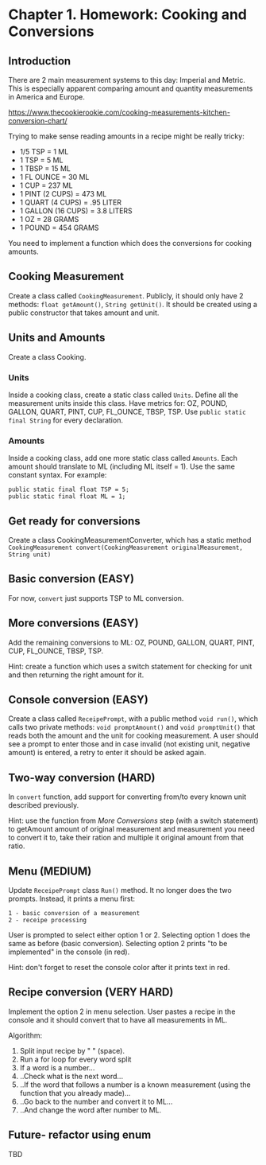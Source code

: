 # Chapter 1. Homework: Cooking and Conversions

## Introduction

There are 2 main measurement systems to this day: Imperial and Metric.
This is especially apparent comparing amount and quantity measurements in America and Europe.

https://www.thecookierookie.com/cooking-measurements-kitchen-conversion-chart/

Trying to make sense reading amounts in a recipe might be really tricky:

- 1/5 TSP = 1 ML
- 1 TSP = 5 ML
- 1 TBSP = 15 ML
- 1 FL OUNCE = 30 ML
- 1 CUP = 237 ML
- 1 PINT (2 CUPS) = 473 ML
- 1 QUART (4 CUPS) = .95 LITER
- 1 GALLON (16 CUPS) = 3.8 LITERS
- 1 OZ = 28 GRAMS
- 1 POUND = 454 GRAMS

You need to implement a function which does the conversions for cooking amounts.

## Cooking Measurement

Create a class called `CookingMeasurement`. Publicly, it should only have 2 methods: `float getAmount()`, `String getUnit()`.
It should be created using a public constructor that takes amount and unit.

## Units and Amounts

Create a class Cooking.

### Units

Inside a cooking class, create a static class called `Units`.
Define all the measurement units inside this class.
Have metrics for: OZ, POUND, GALLON, QUART, PINT, CUP, FL_OUNCE, TBSP, TSP.
Use `public static final String` for every declaration.

### Amounts

Inside a cooking class, add one more static class called `Amounts`.
Each amount should translate to ML (including ML itself = 1).
Use the same constant syntax.
For example:
```
public static final float TSP = 5;
public static final float ML = 1;
```

## Get ready for conversions

Create a class CookingMeasurementConverter, which has a static method `CookingMeasurement convert(CookingMeasurement originalMeasurement, String unit)`

## Basic conversion (EASY)

For now, `convert` just supports TSP to ML conversion.

## More conversions (EASY)

Add the remaining conversions to ML: OZ, POUND, GALLON, QUART, PINT, CUP, FL_OUNCE, TBSP, TSP.

Hint: create a function which uses a switch statement for checking for unit and then returning the right amount for it.

## Console conversion (EASY)

Create a class called `ReceipePrompt`, with a public method `void run()`, which calls two private methods: 
`void promptAmount()` and `void promptUnit()` that reads both the amount and the unit for cooking measurement.
A user should see a prompt to enter those and in case invalid (not existing unit, negative amount) is entered, 
a retry to enter it should be asked again.

## Two-way conversion (HARD)

In `convert` function, add support for converting from/to every known unit described previously. 

Hint: use the function from *More Conversions* step (with a switch statement) to getAmount
amount of original measurement and measurement you need to convert it to, take their ration and multiple it original amount from that ratio. 

## Menu (MEDIUM)

Update `ReceipePrompt` class `Run()` method. It no longer does the two prompts.
Instead, it prints a menu first:

```
1 - basic conversion of a measurement
2 - receipe processing
```

User is prompted to select either option 1 or 2. Selecting option 1 does the same as before (basic conversion).
Selecting option 2 prints "to be implemented" in the console (in red).

Hint: don't forget to reset the console color after it prints text in red.

## Recipe conversion (VERY HARD)

Implement the option 2 in menu selection.
User pastes a recipe in the console and it should convert that to have all measurements in ML.

Algorithm:
1. Split input recipe by " " (space).
2. Run a for loop for every word split
3. If a word is a number...
4. ..Check what is the next word...
5. ..If the word that follows a number is a known measurement (using the function that you already made)...
6. ..Go back to the number and convert it to ML...
7. ..And change the word after number to ML.

## Future- refactor using enum

TBD
